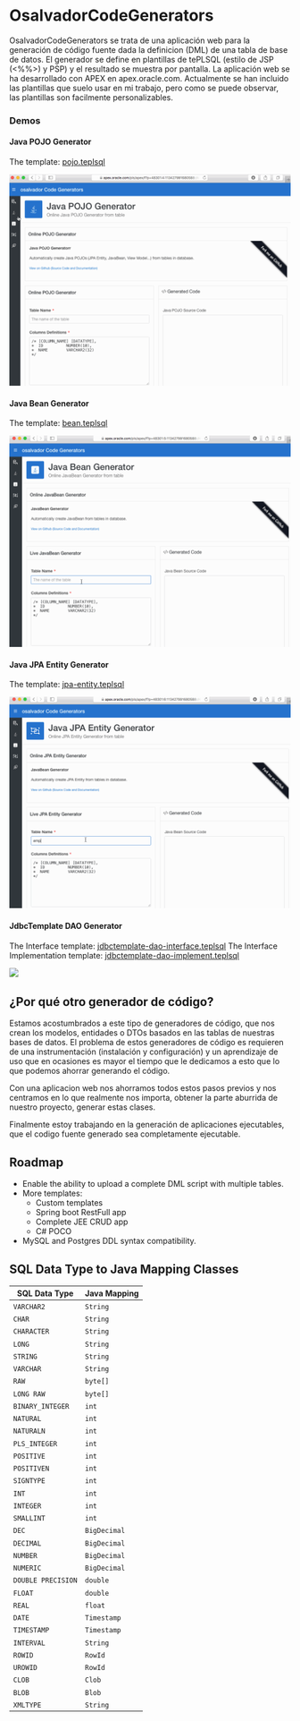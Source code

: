 # OsalvadorCodeGenerators


OsalvadorCodeGenerators se trata de una aplicación web para la generación de código fuente dada la definicion (DML) de una tabla de base de datos. El generador se define en plantillas de tePLSQL (estilo de JSP (<%%>) y PSP) y el resultado se muestra por pantalla. La aplicación web se ha desarrollado con APEX en apex.oracle.com. Actualmente se han incluido las plantillas que suelo usar en mi trabajo, pero como se puede observar, las plantillas son facilmente personalizables. 


### Demos

#### Java POJO Generator

The template: [pojo.teplsql](./templates/pojo.teplsql)

![](./images/javaPOJOGenerator.gif)

#### Java Bean Generator

The template: [bean.teplsql](./templates/bean.teplsql)

![](./images/javaBeanGenerator.gif)

#### Java JPA Entity Generator

The template: [jpa-entity.teplsql](./templates/jpa-entity.teplsql)

![](./images/javaJPAEntityGenerator.gif)

#### JdbcTemplate DAO Generator

The Interface template: [jdbctemplate-dao-interface.teplsql](./templates/jdbctemplate/jdbctemplate-dao-interface.teplsql)
The Interface Implementation template: [jdbctemplate-dao-implement.teplsql](./templates/jdbctemplate/jdbctemplate-dao-implement.teplsql)

![](./images/JDBCTemplateGenerator.gif)

## ¿Por qué otro generador de código?

Estamos acostumbrados a este tipo de generadores de código, que nos crean los modelos, entidades o DTOs basados en las tablas de nuestras bases de datos. El problema de estos generadores de código es requieren de una instrumentación (instalación y configuración) y un aprendizaje de uso que en ocasiones es mayor el tiempo que le dedicamos a esto que lo que podemos ahorrar generando el código. 

Con una aplicacion web nos ahorramos todos estos pasos previos y nos centramos en lo que realmente nos importa, obtener la parte aburrida de nuestro proyecto, generar estas clases. 

Finalmente estoy trabajando en la generación de aplicaciones ejecutables, que el codigo fuente generado sea completamente ejecutable. 


## Roadmap

- Enable the ability to upload a complete DML script with multiple tables.
- More templates:
	- Custom templates
	- Spring boot RestFull app
	- Complete JEE CRUD app
	- C# POCO
- MySQL and Postgres DDL syntax compatibility. 

## SQL Data Type to Java Mapping Classes

| SQL Data Type | Java Mapping | 
| ------------- | ------------ | 
| `VARCHAR2`          | `String`
| `CHAR`              | `String`
| `CHARACTER`         | `String`
| `LONG`              | `String`
| `STRING`            | `String`
| `VARCHAR`           | `String`
| `RAW`               | `byte[]`
| `LONG RAW`          | `byte[]`
| `BINARY_INTEGER`    | `int`
| `NATURAL`           | `int`
| `NATURALN`          | `int`
| `PLS_INTEGER`       | `int`
| `POSITIVE`          | `int`
| `POSITIVEN`         | `int`
| `SIGNTYPE`          | `int`
| `INT`               | `int`
| `INTEGER`           | `int`
| `SMALLINT`          | `int`
| `DEC`               | `BigDecimal`
| `DECIMAL`           | `BigDecimal`
| `NUMBER`            | `BigDecimal`
| `NUMERIC`           | `BigDecimal`
| `DOUBLE PRECISION`  | `double`
| `FLOAT`             | `double`
| `REAL`              | `float`
| `DATE`              | `Timestamp`
| `TIMESTAMP` 		 | `Timestamp`
| `INTERVAL` 		 | `String`
| `ROWID`            | `RowId`
| `UROWID`           | `RowId`
| `CLOB`             | `Clob`
| `BLOB`             | `Blob`
| `XMLTYPE`          | `String`









